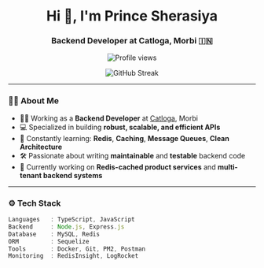 <h1 align="center">Hi 👋, I'm Prince Sherasiya</h1>
<h3 align="center">Backend Developer at Catloga, Morbi 🇮🇳</h3>

<p align="center">
  <img src="https://komarev.com/ghpvc/?username=princesherasiya&label=Profile%20views&color=blueviolet&style=flat" alt="Profile views" />
</p>

<p align="center">
  <img src="https://github-readme-streak-stats.herokuapp.com/?user=princesherasiya&theme=highcontrast&hide_border=true" alt="GitHub Streak" />
</p>

---

### 🧑‍💻 About Me

- 👨‍💻 Working as a **Backend Developer** at [Catloga](https://catloga.com), Morbi
- 💻 Specialized in building **robust, scalable, and efficient APIs**
- 🧠 Constantly learning: **Redis**, **Caching**, **Message Queues**, **Clean Architecture**
- 🛠️ Passionate about writing **maintainable** and **testable** backend code
- 🚀 Currently working on **Redis-cached product services** and **multi-tenant backend systems**

---

### ⚙️ Tech Stack

```ts
Languages   : TypeScript, JavaScript  
Backend     : Node.js, Express.js  
Database    : MySQL, Redis  
ORM         : Sequelize  
Tools       : Docker, Git, PM2, Postman  
Monitoring  : RedisInsight, LogRocket
